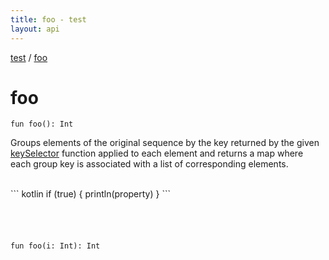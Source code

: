 ```yaml
---
title: foo - test
layout: api
---
```


<div class='api-docs-breadcrumbs'><a href="test/index">test</a> / <a href="test/foo">foo</a></div>


# foo

<div class="overload-group"><div class="signature"><code><span class="keyword">fun </span><span class="identifier">foo</span><span class="symbol">(</span><span class="symbol">)</span><span class="symbol">: </span><span class="identifier">Int</span></code><br/>
</div>

Groups elements of the original sequence by the key returned by the given <a href="#">keySelector</a> function
applied to each element and returns a map where each group key is associated with a list of corresponding elements.

<br/>
``` kotlin
if (true) {
    println(property)
}
```
<br/>
<br/>
<br/>
<br/>
<br/>
</div>
<div class="overload-group"><div class="signature"><code><span class="keyword">fun </span><span class="identifier">foo</span><span class="symbol">(</span><span class="parameterName">i</span><span class="symbol">:</span>&nbsp;<span class="identifier">Int</span><span class="symbol">)</span><span class="symbol">: </span><span class="identifier">Int</span></code><br/>
</div>
<br/>
<br/>
</div>
